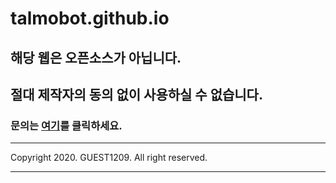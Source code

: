 # talmobot.github.io

## 해당 웹은 오픈소스가 아닙니다. 
## 절대 제작자의 동의 없이 사용하실 수 없습니다.

### 문의는 [여기](https://discord.gg/bAWqHVk)를 클릭하세요.

---
Copyright 2020. GUEST1209. All right reserved.

---
